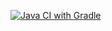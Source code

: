 [![Java CI with Gradle](https://github.com/Mihi40/Selenide_HW/actions/workflows/gradle.yml/badge.svg)](https://github.com/Mihi40/Selenide_HW/actions/workflows/gradle.yml)